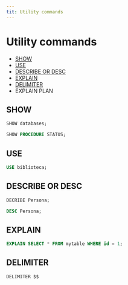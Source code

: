 ```yaml
---
tit: Utility commands
---
```



# Utility commands

- [SHOW](utility-commands.md#show)
- [USE](utility-commands.md#use)
- [DESCRIBE OR DESC](utility-commands.md#describe) 
- [EXPLAIN](utility-commands.md#explain)
- [DELIMITER](utility-commands.md#delimiter)
- EXPLAIN PLAN

## SHOW
```sql
SHOW databases;

SHOW PROCEDURE STATUS;
```

## USE
```sql
USE biblioteca;
```

## DESCRIBE OR DESC
```sql
DECRIBE Persona;

DESC Persona;
```

## EXPLAIN
```sql
EXPLAIN SELECT * FROM mytable WHERE id = 1;
```

## DELIMITER
```sql
DELIMITER $$
```
